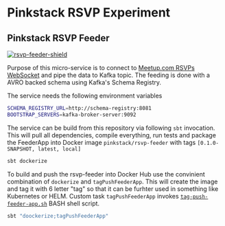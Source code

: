 # Pinkstack RSVP Experiment

## Pinkstack RSVP Feeder

[![rsvp-feeder-shield][rsvp-feeder-shield]][rsvp-feeder-docker-hub]

Purpose of this micro-service is to connect to [Meetup.com RSVPs WebSocket][meetup-com-rsvp-ws] and pipe the data to Kafka topic. The feeding is done with a AVRO backed schema using Kafka's Schema Registry.

The service needs the following environment variables

```bash
SCHEMA_REGISTRY_URL=http://schema-registry:8081
BOOTSTRAP_SERVERS=kafka-broker-server:9092
```

The service can be build from this repository via following `sbt` invocation. This will pull all dependencies, compile everything, run tests and package the FeederApp into Docker image `pinkstack/rsvp-feeder` with tags `[0.1.0-SNAPSHOT, latest, local]`

```bash
sbt dockerize
```

To build and push the rsvp-feeder into Docker Hub use the convinient combination of `dockerize` and `tagPushFeederApp`. This will create the image and tag it with 6 letter "tag" so that it can be furhter used in something like Kubernetes or HELM. Custom task `tagPushFeederApp` invokes [`tag-push-feeder-app.sh`](bin/tag-push-feeder-app.sh) BASH shell script.

```bash
sbt "doockerize;tagPushFeederApp"
```

[rsvp-feeder-docker-hub]: https://hub.docker.com/r/pinkstack/rsvp-feeder
[rsvp-feeder-shield]: https://img.shields.io/docker/pulls/pinkstack/rsvp-feeder
[meetup-com-rsvp-ws]: http://meetup.github.io/stream/rsvpTicker/
